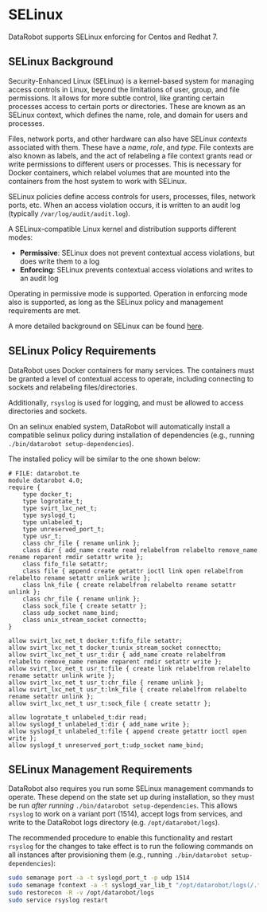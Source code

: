 # SELinux

DataRobot supports SELinux enforcing for Centos and Redhat 7.

## SELinux Background

Security-Enhanced Linux (SELinux) is a kernel-based system for managing access
controls in Linux, beyond the limitations of user, group, and file
permissions. It allows for more subtle control, like granting certain processes
access to certain ports or directories. These are known as an SELinux context,
which defines the name, role, and domain for users and processes.

Files, network ports, and other hardware can also have SELinux *contexts*
associated with them. These have a *name*, *role*, and *type*. File contexts are
also known as labels, and the act of relabeling a file context grants read or
write permissions to different users or processes. This is necessary for
Docker containers, which relabel volumes that are mounted into the
containers from the host system to work with SELinux.

SELinux policies define access controls for users, processes, files,
network ports, etc. When an access violation occurs, it is written to an
audit log (typically `/var/log/audit/audit.log`).

A SELinux-compatible Linux kernel and distribution supports different modes:

* **Permissive**: SELinux does not prevent contextual access violations,
but does write them to a log
* **Enforcing**: SELinux prevents contextual access violations and
writes to an audit log

Operating in permissive mode is supported. Operation in enforcing mode
also is supported, as long as the SELinux policy and management
requirements are met.

A more detailed background on SELinux can be found
[here](https://access.redhat.com/documentation/en-US/Red_Hat_Enterprise_Linux/7/html/SELinux_Users_and_Administrators_Guide/).

## SELinux Policy Requirements

DataRobot uses Docker containers for many services. The containers must be
granted a level of contextual access to operate, including connecting to
sockets and relabeling files/directories.

Additionally, `rsyslog` is used for logging, and must be allowed to access
directories and sockets.

On an selinux enabled system, DataRobot will automatically install a compatible selinux policy during installation of dependencies (e.g., running `./bin/datarobot setup-dependencies`).

The installed policy will be similar to the one shown below:

```
# FILE: datarobot.te
module datarobot 4.0;
require {
    type docker_t;
    type logrotate_t;
    type svirt_lxc_net_t;
    type syslogd_t;
    type unlabeled_t;
    type unreserved_port_t;
    type usr_t;
    class chr_file { rename unlink };
    class dir { add_name create read relabelfrom relabelto remove_name rename reparent rmdir setattr write };
    class fifo_file setattr;
    class file { append create getattr ioctl link open relabelfrom relabelto rename setattr unlink write };
    class lnk_file { create relabelfrom relabelto rename setattr unlink };
    class chr_file { rename unlink };
    class sock_file { create setattr };
    class udp_socket name_bind;
    class unix_stream_socket connectto;
}

allow svirt_lxc_net_t docker_t:fifo_file setattr;
allow svirt_lxc_net_t docker_t:unix_stream_socket connectto;
allow svirt_lxc_net_t usr_t:dir { add_name create relabelfrom relabelto remove_name rename reparent rmdir setattr write };
allow svirt_lxc_net_t usr_t:file { create link relabelfrom relabelto rename setattr unlink write };
allow svirt_lxc_net_t usr_t:chr_file { rename unlink };
allow svirt_lxc_net_t usr_t:lnk_file { create relabelfrom relabelto rename setattr unlink };
allow svirt_lxc_net_t usr_t:sock_file { create setattr };

allow logrotate_t unlabeled_t:dir read;
allow syslogd_t unlabeled_t:dir { add_name write };
allow syslogd_t unlabeled_t:file { append create getattr ioctl open write };
allow syslogd_t unreserved_port_t:udp_socket name_bind;
```

## SELinux Management Requirements

DataRobot also requires you run some SELinux management commands to operate.
These depend on the state set up during installation, so they must be run *after running* `./bin/datarobot setup-dependencies`.
This allows `rsyslog` to work on a variant port (1514), accept logs from services, and write to the DataRobot logs directory (e.g. `/opt/datarobot/logs`).

The recommended procedure to enable this functionality and restart `rsyslog` for the changes to take effect is to run the following commands on all instances after provisioning them (e.g., running `./bin/datarobot setup-dependencies`):

```bash
sudo semanage port -a -t syslogd_port_t -p udp 1514
sudo semanage fcontext -a -t syslogd_var_lib_t "/opt/datarobot/logs(/.*)?"
sudo restorecon -R -v /opt/datarobot/logs
sudo service rsyslog restart
```
